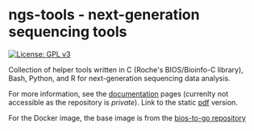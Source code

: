 # ngs-tools - next-generation sequencing tools
[![License: GPL v3](https://img.shields.io/badge/License-GPLv3-blue.svg)](https://www.gnu.org/licenses/gpl-3.0)

Collection of helper tools written in C (Roche's BIOS/Bioinfo-C library), Bash, Python, and R for next-generation sequencing data analysis.

For more information, see the [documentation](https://bedapub.github.io/ngs-tools/) pages (currenlty not accessible as the repository is _private_).
Link to the static [pdf](./ngs-tools_documentation.pdf) version.

For the Docker image, the base image is from the [bios-to-go repository](https://github.com/bedapub/bios-to-go)
